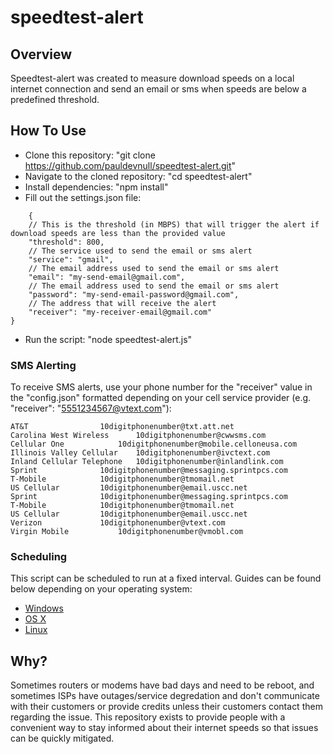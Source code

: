 # speedtest-alert

## Overview
Speedtest-alert was created to measure download speeds on a local internet connection and send an email or sms when speeds are below a predefined threshold.

## How To Use
* Clone this repository: "git clone https://github.com/pauldevnull/speedtest-alert.git"
* Navigate to the cloned repository: "cd speedtest-alert"
* Install dependencies: "npm install"
* Fill out the settings.json file:
```
	{
	// This is the threshold (in MBPS) that will trigger the alert if download speeds are less than the provided value
	"threshold": 800,
	// The service used to send the email or sms alert
	"service": "gmail",
	// The email address used to send the email or sms alert
	"email": "my-send-email@gmail.com",
	// The email address used to send the email or sms alert
	"password": "my-send-email-password@gmail.com",
	// The address that will receive the alert
	"receiver": "my-receiver-email@gmail.com"
}
```
* Run the script: "node speedtest-alert.js"

### SMS Alerting
To receive SMS alerts, use your phone number for the "receiver" value in the "config.json" formatted depending on your cell service provider (e.g. "receiver": "5551234567@vtext.com"):
```
AT&T				10digitphonenumber@txt.att.net
Carolina West Wireless		10digitphonenumber@cwwsms.com
Cellular One			10digitphonenumber@mobile.celloneusa.com
Illinois Valley Cellular	10digitphonenumber@ivctext.com
Inland Cellular Telephone	10digitphonenumber@inlandlink.com
Sprint				10digitphonenumber@messaging.sprintpcs.com
T-Mobile			10digitphonenumber@tmomail.net
US Cellular			10digitphonenumber@email.uscc.net
Sprint				10digitphonenumber@messaging.sprintpcs.com
T-Mobile			10digitphonenumber@tmomail.net
US Cellular			10digitphonenumber@email.uscc.net
Verizon				10digitphonenumber@vtext.com
Virgin Mobile			10digitphonenumber@vmobl.com
```

### Scheduling
This script can be scheduled to run at a fixed interval. Guides can be found below depending on your operating system:
* [Windows](https://joshuatz.com/posts/2020/using-windows-task-scheduler-to-automate-nodejs-scripts/)
* [OS X](https://medium.com/better-programming/schedule-node-js-scripts-on-your-mac-with-launchd-a7fca82fbf02)
* [Linux](https://www.howtogeek.com/101288/how-to-schedule-tasks-on-linux-an-introduction-to-crontab-files/)

## Why?
Sometimes routers or modems have bad days and need to be reboot, and sometimes ISPs have outages/service degredation and don't communicate with their customers or provide credits unless their customers contact them regarding the issue. This repository exists to provide people with a convenient way to stay informed about their internet speeds so that issues can be quickly mitigated.